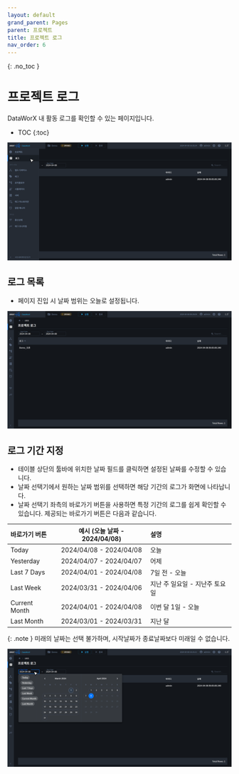 ```yaml
---
layout: default
grand_parent: Pages
parent: 프로젝트
title: 프로젝트 로그
nav_order: 6
---
```


{: .no_toc }
# 프로젝트 로그
DataWorX 내 활동 로그를 확인할 수 있는 페이지입니다. 

- TOC
{:toc}

![Project Log - Nav.](./project-log-nav.png)

## 로그 목록
- 페이지 진입 시 날짜 범위는 오늘로 설정됩니다. 

![Project Log](./project-log.png)


## 로그 기간 지정
- 테이블 상단의 툴바에 위치한 날짜 필드를 클릭하면 설정된 날짜를 수정할 수 있습니다.
- 날짜 선택기에서 원하는 날짜 범위를 선택하면 해당 기간의 로그가 화면에 나타납니다.
- 날짜 선택기 좌측의 바로가기 버튼을 사용하면 특정 기간의 로그를 쉽게 확인할 수 있습니다. 제공되는 바로가기 버튼은 다음과 같습니다.

| 바로가기 버튼  | 예시 (오늘 날짜 - 2024/04/08) | 설명  |
| :------------ | :--------------------------: | :--- |
| Today         | 2024/04/08 - 2024/04/08      | 오늘 |
| Yesterday     | 2024/04/07 - 2024/04/07      | 어제 |
| Last 7 Days   | 2024/04/01 - 2024/04/08      | 7일 전 - 오늘 |
| Last Week     | 2024/03/31 - 2024/04/06      | 지난 주 일요일 - 지난주 토요일 |
| Current Month | 2024/04/01 - 2024/04/08      | 이번 달 1일 - 오늘 |
| Last Month    | 2024/03/01 - 2024/03/31      | 지난 달 |

{: .note }
미래의 날짜는 선택 불가하며, 시작날짜가 종료날짜보다 미래일 수 없습니다.

![Project Log - Date Range Picker](./project-log-date-range.png)